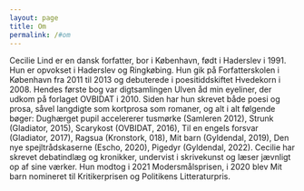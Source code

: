 ```yaml
---
layout: page
title: Om
permalink: /#om
---
```


Cecilie Lind er en dansk forfatter, bor i København, født i Haderslev i 1991. Hun er opvokset i Haderslev og Ringkøbing. Hun gik på Forfatterskolen i København fra 2011 til 2013 og debuterede i poesitiddskiftet Hvedekorn i 2008. Hendes første bog var digtsamlingen Ulven åd min eyeliner, der udkom på forlaget OVBIDAT i 2010. Siden har hun skrevet både poesi og prosa, såvel langdigte som kortprosa som romaner, og alt i alt følgende bøger: Dughærget pupil accelererer tusmørke (Samleren 2012), Strunk (Gladiator, 2015), Scarykost (OVBIDAT, 2016), Til en engels forsvar (Gladiator, 2017), Ragsua (Kronstork, 018), Mit barn (Gyldendal, 2019), Den nye spejltrådskaserne (Escho, 2020), Pigedyr (Gyldendal, 2022). Cecilie har skrevet debatindlæg og kronikker, undervist i skrivekunst og læser jævnligt op af sine værker. Hun modtog i 2021 Modersmålsprisen, i 2020 blev Mit barn nomineret til Kritikerprisen og Politikens Litteraturpris.